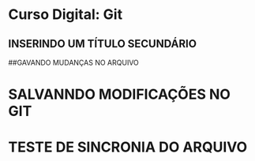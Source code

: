 # Curso Digital: Git
## INSERINDO UM TÍTULO SECUNDÁRIO

##GAVANDO MUDANÇAS NO ARQUIVO

# SALVANNDO MODIFICAÇÕES NO GIT 
#  TESTE DE SINCRONIA DO ARQUIVO